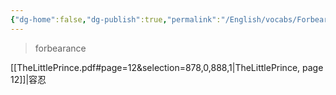 ```yaml
---
{"dg-home":false,"dg-publish":true,"permalink":"/English/vocabs/Forbearance/","dgPassFrontmatter":true}
---
```



> forbearance

[[TheLittlePrince.pdf#page=12&selection=878,0,888,1|TheLittlePrince, page 12]]|容忍